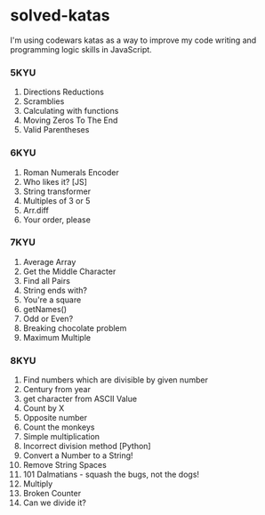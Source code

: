 # solved-katas
I'm using codewars katas as a way to improve my code writing and programming logic skills in JavaScript. 

### 5KYU
1. Directions Reductions
2. Scramblies
3. Calculating with functions
4. Moving Zeros To The End
5. Valid Parentheses

### 6KYU
1. Roman Numerals Encoder
2. Who likes it? [JS]
3. String transformer
4. Multiples of 3 or 5
5. Arr.diff
6. Your order, please


### 7KYU
1. Average Array
2. Get the Middle Character
3. Find all Pairs
4. String ends with?
5. You're a square
6. getNames()
7. Odd or Even?
8. Breaking chocolate problem
9. Maximum Multiple


### 8KYU
1. Find numbers which are divisible by given number
2. Century from year
3. get character from ASCII Value
4. Count by X
5. Opposite number
6. Count the monkeys
7. Simple multiplication
8. Incorrect division method [Python]
9. Convert a Number to a String!
10. Remove String Spaces
11. 101 Dalmatians - squash the bugs, not the dogs!
12. Multiply
13. Broken Counter
14. Can we divide it?




